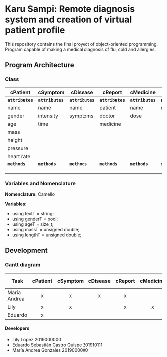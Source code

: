 # Karu Sampi: Remote diagnosis system and creation of virtual patient profile
This repository contains the final proyect of object-oriented programming. Program capable of making a medical diagnosis of flu, cold and allergies.

## Program Architecture

### Class
cPatient      | cSymptom      | cDisease      | cReport       | cMedicine     | cDoctor 
---           | ---           | ---           | ---           | ---           | ---
**`attributes`** |**`attributes`**  | **`attributes`** | **`attributes`** | **`attributes`** | **`attributes`**
name          | name          | name          | patient        | name          | name
gender        | intensity     | symptoms      | doctor        | dose          | 
age           | time          |               | medicine      |               |
mass          |               |               |               |               |
height        |               |               |               |               |
pressure      |               |               |               |               |
heart rate    |               |               |               |               |
**`methods`**  | **`methods`**  | **`methods`**  | **`methods`**  | **`methods`**  | **`methods`**
       |               |               |               |               |
      |               |               |               |               |
     |               |               |               |               |


### Variables and Nomenclature

**Nomenclature:** Camello

**Variables:**
* using textT = string;
* using genderT = bool;
* using ageT = size_t;
* using massT = unsigned double;
* using lengthT = unsigned double;

## Development

### Gantt diagram

Task | cPatient | cSymptom | cDisease | cReport | cMedicine | cDoctor | Diagnostic Algorithm
--- | :---:| :---: | :---: | :---: | :---: | :---: | :---:
María Andrea | x | x | x | x |   |   | x |
Lily         | x | x |   | x | x | x |   |
Eduardo      | x |   |   |   |   |   | x |

#### Developers
* Lily Lopez 2019000000
* Eduardo Sebastián Castro Quispe 201910111
* María Andrea Gonzales 2019000000
